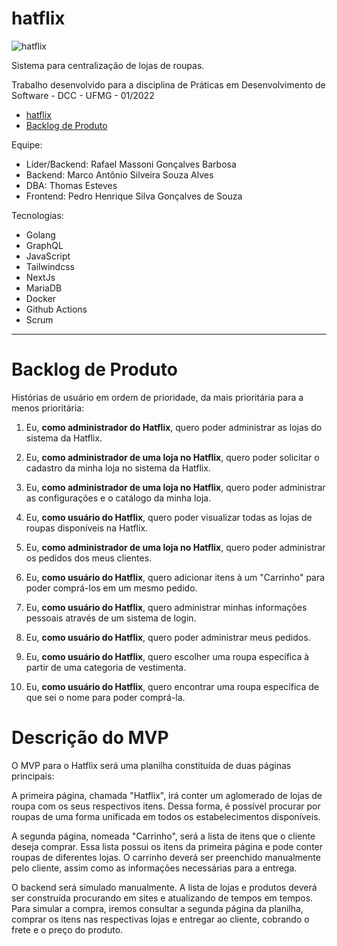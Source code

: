 # hatflix

![hatflix](https://user-images.githubusercontent.com/73971077/163252464-eb09a2fd-c548-4f00-819a-760ea9e56b1c.jpg)

Sistema para centralização de lojas de roupas.

Trabalho desenvolvido para a disciplina de Práticas em Desenvolvimento de Software - DCC - UFMG - 01/2022

- [hatflix](#hatflix)
- [Backlog de Produto](#backlog-de-produto)

Equipe:
  - Líder/Backend: Rafael Massoni Gonçalves Barbosa
  - Backend: Marco Antônio Silveira Souza Alves
  - DBA: Thomas Esteves
  - Frontend: Pedro Henrique Silva Gonçalves de Souza 

Tecnologias:
  - Golang
  - GraphQL
  - JavaScript
  - Tailwindcss
  - NextJs
  - MariaDB
  - Docker
  - Github Actions
  - Scrum

----

# Backlog de Produto

Histórias de usuário em ordem de prioridade, da mais prioritária para a menos prioritária:

 
  1) Eu, **como administrador do Hatflix**, quero poder administrar as lojas do sistema da Hatflix.

  2) Eu, **como administrador de uma loja no Hatflix**, quero poder solicitar o cadastro da minha loja no sistema da Hatflix.

  3) Eu, **como administrador de uma loja no Hatflix**, quero poder administrar as configurações e o catálogo da minha loja.

  4) Eu, **como usuário do Hatflix**, quero poder visualizar todas as lojas de roupas disponíveis na Hatflix.

  5) Eu, **como administrador de uma loja no Hatflix**, quero poder administrar os pedidos dos meus clientes.

  6) Eu, **como usuário do Hatflix**, quero adicionar itens à um "Carrinho" para poder comprá-los em um mesmo pedido.

  7) Eu, **como usuário do Hatflix**, quero administrar minhas informações pessoais através de um sistema de login.

  8) Eu, **como usuário do Hatflix**, quero poder administrar meus pedidos.

  9) Eu, **como usuário do Hatflix**, quero escolher uma roupa específica à partir de uma categoria de vestimenta.

  10) Eu, **como usuário do Hatflix**, quero encontrar uma roupa específica de que sei o nome para poder comprá-la.


# Descrição do MVP

O MVP para o Hatflix será uma planilha constituída de duas páginas principais:

A primeira página, chamada "Hatflix", irá conter um aglomerado de lojas de roupa com os seus respectivos itens. Dessa forma, é possível procurar por roupas de uma forma unificada em todos os estabelecimentos disponíveis.

A segunda página, nomeada "Carrinho", será a lista de itens que o cliente deseja comprar. Essa lista possui os itens da primeira página e pode conter roupas de diferentes lojas. O carrinho deverá ser preenchido manualmente pelo cliente, assim como as informações necessárias para a entrega.

O backend será simulado manualmente. A lista de lojas e produtos deverá ser construída procurando em sites e atualizando de tempos em tempos. Para simular a compra, iremos consultar a segunda página da planilha, comprar os itens nas respectivas lojas e entregar ao cliente, cobrando o frete e o preço do produto.



